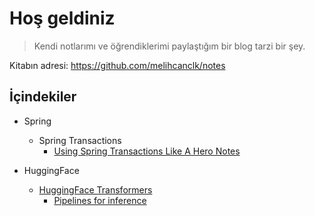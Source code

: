 # Hoş geldiniz

> Kendi notlarımı ve öğrendiklerimi paylaştığım bir blog tarzi bir şey.

Kitabın adresi: https://github.com/melihcanclk/notes 

## İçindekiler

* Spring
    * Spring Transactions
        * [Using Spring Transactions Like A Hero Notes](spring-transactions-like-a-hero.md)

* HuggingFace
    * [HuggingFace Transformers](huggingface-transformers.md)
        * [Pipelines for inference](pipelines-for-inference.md)